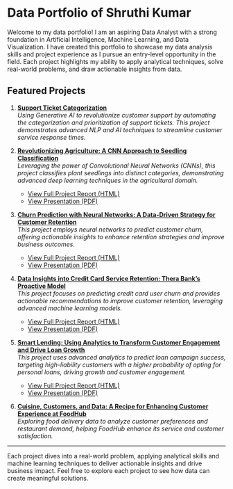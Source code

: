 # Data Portfolio of Shruthi Kumar

Welcome to my data portfolio! I am an aspiring Data Analyst with a strong foundation in Artificial Intelligence, Machine Learning, and Data Visualization. I have created this portfolio to showcase my data analysis skills and project experience as I pursue an entry-level opportunity in the field. Each project highlights my ability to apply analytical techniques, solve real-world problems, and draw actionable insights from data.

## Featured Projects

1. [**Support Ticket Categorization**](https://SBKumar55.github.io/1-Support-Ticket-Categorization%20directory/Support_Ticket_Categorization.html)  
   *Using Generative AI to revolutionize customer support by automating the categorization and prioritization of support tickets. This project demonstrates advanced NLP and AI techniques to streamline customer service response times.*



2. [**Revolutionizing Agriculture: A CNN Approach to Seedling Classification**](https://SBKumar55.github.io/2-CNN-Seedling-Classification/Plant_Seedling_Classification.html)  
   *Leveraging the power of Convolutional Neural Networks (CNNs), this project classifies plant seedlings into distinct categories, demonstrating advanced deep learning techniques in the agricultural domain.*

   - [View Full Project Report (HTML)](https://SBKumar55.github.io/2-CNN-Seedling-Classification/Plant_Seedling_Classification.html)
   - [View Presentation (PDF)](https://github.com/SBKumar55/SBKumar55.github.io/blob/main/2-CNN-Seedling-Classification/Plant_Seedling_Classification_Presentation.pdf)


3. [**Churn Prediction with Neural Networks: A Data-Driven Strategy for Customer Retention**](https://SBKumar55.github.io/3-Neural-Network-Customer-Churn/Customer_Churn_Prediction.html)  
   *This project employs neural networks to predict customer churn, offering actionable insights to enhance retention strategies and improve business outcomes.*

   - [View Full Project Report (HTML)](https://SBKumar55.github.io/3-Neural-Network-Customer-Churn/Customer_Churn_Prediction.html)
   - [View Presentation (PDF)](https://github.com/SBKumar55/SBKumar55.github.io/blob/main/3-Neural-Network-Customer-Churn/Customer_Churn_Prediction_Presentation.pdf)


4. [**Data Insights into Credit Card Service Retention: Thera Bank’s Proactive Model**](https://SBKumar55.github.io/4-Credit-Card-Service-Retention/Credit_Card_Churn_Prediction.html)  
   *This project focuses on predicting credit card user churn and provides actionable recommendations to improve customer retention, leveraging advanced machine learning models.*

   - [View Full Project Report (HTML)](https://SBKumar55.github.io/4-Credit-Card-Service-Retention/Credit_Card_Churn_Prediction.html)
   - [View Presentation (PDF)](https://github.com/SBKumar55/SBKumar55.github.io/blob/main/4-Credit-Card-Service-Retention/Credit_Card_Churn_Prediction_Presentation.pdf)


5. [**Smart Lending: Using Analytics to Transform Customer Engagement and Drive Loan Growth**](https://SBKumar55.github.io/5-Smart-Lending-Analytics/Personal_Loan_Campaign.html)  
   *This project uses advanced analytics to predict loan campaign success, targeting high-liability customers with a higher probability of opting for personal loans, driving growth and customer engagement.*

   - [View Full Project Report (HTML)](https://SBKumar55.github.io/5-Smart-Lending-Analytics/Personal_Loan_Campaign.html)
   - [View Presentation (PDF)](https://github.com/SBKumar55/SBKumar55.github.io/blob/main/5-Smart-Lending-Analytics/Personal_Loan_Campaign_Presentation.pdf)


6. [**Cuisine, Customers, and Data: A Recipe for Enhancing Customer Experience at FoodHub**](./6-FoodHub-Customer-Experience/README.md)  
   *Exploring food delivery data to analyze customer preferences and restaurant demand, helping FoodHub enhance its service and customer satisfaction.*

---

Each project dives into a real-world problem, applying analytical skills and machine learning techniques to deliver actionable insights and drive business impact. Feel free to explore each project to see how data can create meaningful solutions.


